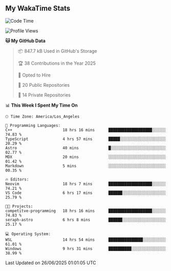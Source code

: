 ## My WakaTime Stats
<!--START_SECTION:waka-->
![Code Time](http://img.shields.io/badge/Code%20Time-370%20hrs%2014%20mins-blue)

![Profile Views](http://img.shields.io/badge/Profile%20Views-0-blue)

**🐱 My GitHub Data** 

> 📦 847.7 kB Used in GitHub's Storage 
 > 
> 🏆 38 Contributions in the Year 2025
 > 
> 💼 Opted to Hire
 > 
> 📜 20 Public Repositories 
 > 
> 🔑 14 Private Repositories 
 > 
📊 **This Week I Spent My Time On** 

```text
🕑︎ Time Zone: America/Los_Angeles

💬 Programming Languages: 
C++                      18 hrs 16 mins      ███████████████████░░░░░░   74.83 % 
TypeScript               4 hrs 57 mins       █████░░░░░░░░░░░░░░░░░░░░   20.29 % 
Astro                    40 mins             █░░░░░░░░░░░░░░░░░░░░░░░░   02.77 % 
MDX                      20 mins             ░░░░░░░░░░░░░░░░░░░░░░░░░   01.42 % 
Markdown                 5 mins              ░░░░░░░░░░░░░░░░░░░░░░░░░   00.35 % 

🔥 Editors: 
Neovim                   18 hrs 7 mins       ███████████████████░░░░░░   74.21 % 
VS Code                  6 hrs 17 mins       ██████░░░░░░░░░░░░░░░░░░░   25.79 % 

🐱‍💻 Projects: 
competitve-programming   18 hrs 16 mins      ███████████████████░░░░░░   74.83 % 
seraph-astro             6 hrs 8 mins        ██████░░░░░░░░░░░░░░░░░░░   25.17 % 

💻 Operating System: 
WSL                      14 hrs 54 mins      ███████████████░░░░░░░░░░   61.01 % 
Windows                  9 hrs 31 mins       ██████████░░░░░░░░░░░░░░░   38.99 % 
```


 Last Updated on 26/06/2025 01:01:05 UTC
<!--END_SECTION:waka-->
